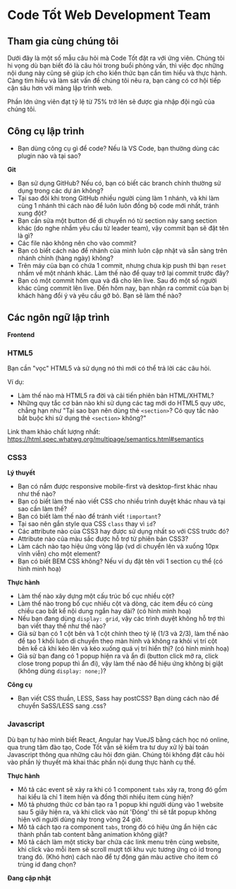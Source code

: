 # Code Tốt Web Development Team

## Tham gia cùng chúng tôi

Dưới đây là một số mẫu câu hỏi mà Code Tốt đặt ra với ứng viên. Chúng tôi hi vọng dù bạn biết đó là câu hỏi trong buổi phỏng vấn, thì việc đọc những nội dung này cũng sẽ giúp ích cho kiến thức bạn cần tìm hiểu và thực hành. Càng tìm hiểu và làm sát vấn đề chúng tôi nêu ra, bạn càng có cơ hội tiếp cận sâu hơn với mảng lập trình web.

Phần lớn ứng viên đạt tỷ lệ từ 75% trở lên sẽ được gia nhập đội ngũ của chúng tôi.

## Công cụ lập trình

- Bạn dùng công cụ gì để code? Nếu là VS Code, bạn thường dùng các plugin nào và tại sao?

**Git**

- Bạn sử dụng GitHub? Nếu có, bạn có biết các branch chính thường sử dụng trong các dự án không?
- Tại sao đôi khi trong GitHub nhiều người cùng làm 1 nhánh, và khi làm cùng 1 nhánh thì cách nào để luôn luôn đồng bộ code mới nhất, tránh xung đột?
- Bạn cần sửa một button để di chuyển nó từ section này sang section khác (do nghe nhầm yêu cầu từ leader team), vậy commit bạn sẽ đặt tên là gì?
- Các file nào không nên cho vào commit?
- Bạn có biết cách nào để nhánh của mình luôn cập nhật và sẵn sàng trên nhánh chính (hàng ngày) không?
- Trên máy của bạn có chứa 1 commit, nhưng chưa kịp push thì bạn `reset` nhầm về một nhánh khác. Làm thế nào để quay trở lại commit trước đây?
- Bạn có một commit hôm qua và đã cho lên live. Sau đó một số người khác cũng commit lên live. Đến hôm nay, bạn nhận ra commit của bạn bị khách hàng đổi ý và yêu cầu gỡ bỏ. Bạn sẽ làm thế nào?

## Các ngôn ngữ lập trình

**Frontend**

### HTML5

Bạn cần "vọc" HTML5 và sử dụng nó thì mới có thể trả lời các câu hỏi.

Ví dụ: 

- Làm thế nào mà HTML5 ra đời và cải tiến phiên bản HTML/XHTML?
- Những quy tắc cơ bản nào khi sử dụng các tag mới do HTML5 quy ước, chẳng hạn như "Tại sao bạn nên dùng thẻ `<section>`? Có quy tắc nào bắt buộc khi sử dụng thẻ `<section>` không?"

Link tham khảo chất lượng nhất: https://html.spec.whatwg.org/multipage/semantics.html#semantics

### CSS3

**Lý thuyết**

- Bạn có nắm được responsive mobile-first và desktop-first khác nhau như thế nào?
- Bạn có biết làm thế nào viết CSS cho nhiều trình duyệt khác nhau và tại sao cần làm thế?
- Bạn có biết làm thế nào để tránh viết `!important`?
- Tại sao nên gắn style qua CSS `class` thay vì `id`?
- Các attribute nào của CSS3 hay được sử dụng nhất so với CSS trước đó?
- Attribute nào của màu sắc được hỗ trợ từ phiên bản CSS3?
- Làm cách nào tạo hiệu ứng vòng lặp (vd di chuyển lên và xuống 10px vĩnh viễn) cho một element?
- Bạn có biết BEM CSS không? Nếu ví dụ đặt tên với 1 section cụ thể (có hình minh hoạ)

**Thực hành**

- Làm thế nào xây dựng một cấu trúc bố cục nhiều cột?
- Làm thế nào trong bố cục nhiều cột và dòng, các item đều có cùng chiều cao bất kể nội dung ngắn hay dài? (có hình minh hoạ)
- Nếu bạn đang dùng `display: grid`, vậy các trình duyệt không hỗ trợ thì bạn viết thay thế như thế nào?
- Giả sử bạn có 1 cột bên và 1 cột chính theo tỷ lệ (1/3 và 2/3), làm thế nào để tạo 1 khối luôn di chuyển theo màn hình và không ra khỏi vị trí cột bên kể cả khi kéo lên và kéo xuống quá vị trí hiển thị? (có hình minh hoạ)
- Giả sử bạn đang có 1 popup hiện ra và ẩn đi (button click mở ra, click close trong popup thì ẩn đi), vậy làm thế nào để hiệu ứng không bị giật (không dùng `display: none;`)?

**Công cụ**

- Bạn viết CSS thuần, LESS, Sass hay postCSS? Bạn dùng cách nào để chuyển SaSS/LESS sang .css?

### Javascript

Dù bạn tự hào mình biết React, Angular hay VueJS bằng cách học nó online, qua trung tâm đào tạo, Code Tốt vẫn sẽ kiểm tra tư duy xử lý bài toán Javascript thông qua những câu hỏi đơn giản.
Chúng tôi không đặt câu hỏi vào phần lý thuyết mà khai thác phần nội dung thực hành cụ thể.

**Thực hành**

- Mô tả các event sẽ xảy ra khi có 1 component `tabs` xảy ra, trong đó gồm hai kiểu là chỉ 1 item hiện và đồng thời nhiều item cùng hiện?
- Mô tả phương thức cơ bản tạo ra 1 popup khi người dùng vào 1 website sau 5 giây hiện ra, và khi click vào nút 'Đóng' thì sẽ tắt popup không hiện với người dùng này trong vòng 24 giờ.
- Mô tả cách tạo ra component `tabs`, trong đó có hiệu ứng ẩn hiện các thành phần tab content bằng animation không giật?
- Mô tả cách làm một sticky bar chứa các link menu trên cùng website, khi click vào mỗi item sẽ scroll mượt tới khu vực tương ứng có id trong trang đó. (Khó hơn) cách nào để tự động gán màu active cho item có trùng id đang chọn?

**Đang cập nhật**
